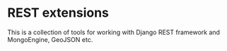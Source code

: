 REST extensions
===============

This is a collection of tools for working with Django REST framework and MongoEngine, GeoJSON etc. 
